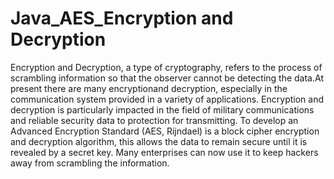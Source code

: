 # Java_AES_Encryption and Decryption
Encryption and Decryption, a type of cryptography, refers to the process of scrambling information so that the observer cannot be detecting the data.At present there are many encryptionand decryption, especially in the communication system provided in a variety of applications. Encryption and decryption is particularly impacted in the field of military communications and reliable security data to protection for transmitting. To develop an Advanced Encryption Standard (AES, Rijndael) is a block cipher encryption and decryption algorithm, this allows the data to remain secure until it is revealed by a secret key. Many enterprises can now use it to keep hackers away from scrambling the information.
